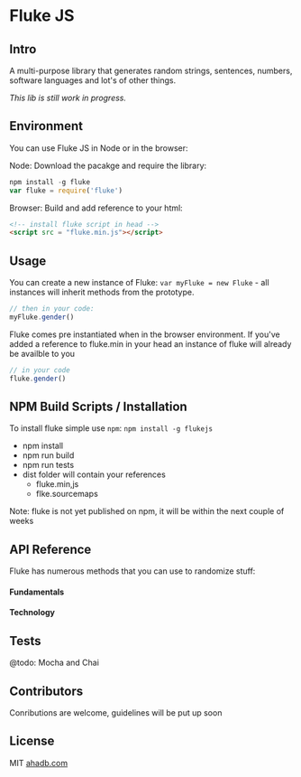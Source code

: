 # Fluke JS

## Intro

A multi-purpose library that generates random strings, sentences, numbers, software languages and lot's of other things.

*This lib is still work in progress.*

## Environment

You can use Fluke JS in Node or in the browser:

Node: Download the pacakge and require the library:

``` javascript
npm install -g fluke
var fluke = require('fluke')
```

Browser: Build and add reference to your html:

``` html
<!-- install fluke script in head -->
<script src = "fluke.min.js"></script>
```

## Usage

You can create a new instance of Fluke: `var myFluke = new Fluke` - all instances will inherit methods from the prototype.

 ``` javascript
 // then in your code:
 myFluke.gender()
 ```
Fluke comes pre instantiated when in the browser environment. If you've added a reference to fluke.min in your head an instance of fluke will already be availble to you

 ``` javascript
 // in your code
 fluke.gender()
 ```

## NPM Build Scripts / Installation

To install fluke simple use `npm`: `npm install -g flukejs`

* npm install
* npm run build
* npm run tests
* dist folder will contain your references
  * fluke.min,js
  * flke.sourcemaps


Note: fluke is not yet published on npm, it will be within the next couple of weeks

## API Reference

Fluke has numerous methods that you can use to randomize stuff:

#### Fundamentals

#### Technology

## Tests

@todo: Mocha and Chai

## Contributors

Conributions are welcome, guidelines will be put up soon

## License

MIT [ahadb.com](http:////ahadb.com)


